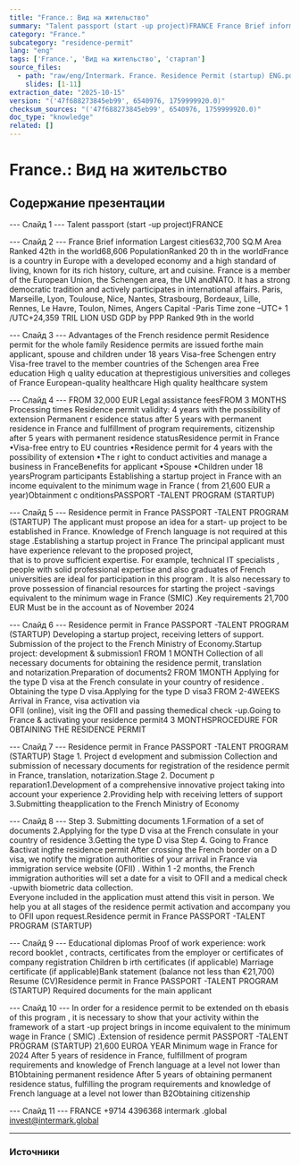 ```yaml
---
title: "France.: Вид на жительство"
summary: "Talent passport (start -up project)FRANCE France Brief information"
category: "France."
subcategory: "residence-permit"
lang: "eng"
tags: ['France.', 'Вид на жительство', 'стартап']
source_files:
  - path: "raw/eng/Intermark. France. Residence Permit (startup) ENG.pdf"
    slides: [1-11]
extraction_date: "2025-10-15"
version: "('47f688273845eb99', 6540976, 1759999920.0)"
checksum_sources: "('47f688273845eb99', 6540976, 1759999920.0)"
doc_type: "knowledge"
related: []
---
```


# France.: Вид на жительство

## Содержание презентации

--- Слайд 1 ---
Talent passport (start -up project)FRANCE

--- Слайд 2 ---
France
Brief information
Largest cities632,700  SQ.M
Area
Ranked 42th in the world68,606
PopulationRanked 20
th in the worldFrance is a country in Europe with a developed economy and a high standard of 
living, known for its rich history, culture, art and cuisine. France is a member of the 
European Union, the Schengen area, the UN  andNATO. It has a strong democratic 
tradition and actively participates in international affairs.
Paris, Marseille, Lyon, Toulouse, Nice, Nantes, Strasbourg, Bordeaux, Lille,
Rennes, Le Havre, Toulon, Nimes, Angers
Capital -Paris
Time zone –UTC+ 1 /UTC+24,359 TRIL LION USD
GDP by PPP
Ranked 9th in the world

--- Слайд 3 ---
Advantages  of the French
residence permit
Residence permit for the whole family
Residence permits are issued forthe main applicant, 
spouse and children under 18 years
Visa-free Schengen  entry
Visa-free travel to the member countries of the 
Schengen area
Free education
High q uality education at  theprestigious
universities and colleges of France
European-quality healthcare
High quality healthcare 
system

--- Слайд 4 ---
FROM  32,000 EUR
Legal assistance feesFROM 3 MONTHS
Processing times
Residence permit validity: 4  years with the possibility of extension
Permanent r esidence status after 5 years with permanent residence in France and 
fulfillment of program requirements, citizenship after 5 years with permanent 
residence statusResidence permit in France
•Visa-free entry to EU countries
•Residence permit for 4 years with the possibility of extension
•The r ight to conduct activities and manage a business in 
FranceBenefits for  applicant
•Spouse
•Children under 18 yearsProgram participants
Establishing a startup project in France with an income 
equivalent to the minimum wage in France ( from 21,600 EUR a
year)Obtainment c onditionsPASSPORT -TALENT PROGRAM (STARTUP)

--- Слайд 5 ---
Residence permit in France
PASSPORT -TALENT PROGRAM (STARTUP)
The applicant must propose an idea for a start- up project to be established in 
France. Knowledge of French language is not required at this stage .Establishing a startup project in France
The principal applicant must  have experience relevant to the proposed project,  
that is to prove sufficient  expertise.  For example, technical IT specialists , people 
with solid professional expertise and also  graduates of French universities  are ideal 
for participation in this program . 
It is also necessary to prove possession of financial resources for starting the 
project -savings equivalent to the minimum wage in France  (SMIC) .Key requirements
21,700 EUR
Must be in the account as of November 2024

--- Слайд 6 ---
Residence permit in France
PASSPORT -TALENT PROGRAM (STARTUP)
Developing a startup project, 
receiving letters of support.
Submission of the project to the 
French Ministry of Economy.Startup project: 
development &
submission1
FROM  1 MONTH
Collection of all necessary 
documents for obtaining the
residence permit, translation  
and notarization.Preparation of 
documents2
FROM  1MONTH
Applying for the type D visa at 
the French consulate in your 
country of residence .
Obtaining the type D visa.Applying for
the type D visa3
FROM  2-4WEEKS
Arrival in France, visa activation via  
OFII (online), visit ing the OFII and 
passing themedical check -up.Going to France &
activating your 
residence permit4
3 MONTHSPROCEDURE FOR OBTAINING THE RESIDENCE PERMIT

--- Слайд 7 ---
Residence permit in France
PASSPORT -TALENT PROGRAM (STARTUP)
Stage 1. Project d evelopment and submission
Collection and submission of necessary documents for registration 
of the residence permit in France, translation, notarization.Stage 2. Document p reparation1.Development of a comprehensive innovative project taking into account your experience
2.Providing help with receiving  letters of support
3.Submitting theapplication to the French Ministry of Economy

--- Слайд 8 ---
Step 3. Submitting documents
1.Formation of a set of documents
2.Applying for the type D visa at the French consulate in your country of 
residence
3.Getting the type D visa
Step 4. Going to France &activat ingthe residence permit
After crossing the French border on a D visa, we notify the migration 
authorities of your arrival in France via immigration service website (OFII) .
Within 1 -2 months, the French immigration authorities will set a date for a 
visit to OFII and a medical check -upwith biometric data collection.  
Everyone included in the application must attend this visit in person.
We help you at all stages of the residence permit activation and accompany 
you to OFII upon request.Residence permit in France
PASSPORT -TALENT PROGRAM (STARTUP)

--- Слайд 9 ---
Educational diplomas
Proof of work experience: work record booklet , contracts,
certificates from the employer or certificates of company registration
Children b irth certificates (if applicable)
Marriage certificate (if applicable)Bank statement (balance not less than €21,700)
Resume (CV)Residence permit in France
PASSPORT -TALENT PROGRAM (STARTUP)
Required documents for the main applicant

--- Слайд 10 ---
In order for a residence permit to be extended on th ebasis  of this program , it is 
necessary to show that your activity within the framework of a start -up project 
brings in income equivalent to the minimum wage in France ( SMIC) .Extension of residence permit
PASSPORT -TALENT PROGRAM (STARTUP)
21,600 EUROA YEAR
Minimum wage in France for 2024
After 5 years of residence in France, fulfillment of program requirements and 
knowledge of French language at a level not lower than  B1Obtaining permanent residence
After 5 years of obtaining permanent residence status, fulfilling the program requirements and knowledge of French language at a level not lower than  B2Obtaining citizenship

--- Слайд 11 ---
FRANCE
+9714 4396368 intermark .global invest@intermark.global


---

### Источники
[^src1]: raw/Intermark. France. Residence Permit (startup) ENG.pdf → слайды 1–11
